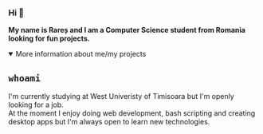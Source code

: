 ### Hi 👋
<b>My name is Rareș and I am a Computer Science student from Romania looking for fun projects.</b>

<details open>
<summary>More information about me/my projects</summary>
<h2><code>whoami</code></h2>
<p>I'm currently studying at West Univeristy of Timisoara but I'm openly looking for a job.<br> At the moment I enjoy doing web development, bash scripting and creating desktop apps but I'm always open to learn new technologies.</p>
  
</details>
